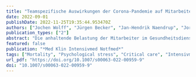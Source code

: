 ```yaml
---
title: "Teamspezifische Auswirkungen der Corona-Pandemie auf Mitarbeiter:innen der Internistischen Intensivmedizin eines Krankenhauses der Maximalversorgung"
date: 2022-09-01
publishDate: 2022-11-25T19:35:44.953470Z
authors: ["Jochen Wolff", "Jürgen Becker", "Jan-Hendrik Naendrup", "Jorge Garcia Borrega", "Jan-Michel Heger", "Laura Hamacher", "Boris Böll", "Dennis A. Eichenauer", "Alexander Shimabukuro-Vornhagen", "Matthias Kochanek"]
publication_types: ["2"]
abstract: "Die anhaltende Belastung der Mitarbeiter im Gesundheitsdienst während der COVID-19-Pandemie ist erheblich und stellt die Mitarbeiter vor große emotionale und psychologische Herausforderungen. In einer teaminternen Evaluation (Ärzt:innen und Pflegekräfte) wurden teamspezifische Belastungen, mögliche Entlastungsstrategien, positive und negative Erfahrungen sowie Wünsche für eine Verbesserung der Situation auf einer Intensivstation erhoben. Während beide Berufsgruppen gleich hohe emotionale Belastungsintensitäten wahrnahmen, werden bei der Pflege zusätzlich starke Belastungsintensitäten im organisatorischen und körperlichen Bereich wahrgenommen. Damit erweist sich die Berufsgruppe der Pflegenden als am stärksten durch die COVID-19-Pandemie belastet. Durch die hier herausgearbeiteten Erkenntnisse können für die Zukunft konkrete Handlungsanweisungen abgeleitet werden."
featured: false
publication: "*Med Klin Intensivmed Notfmed*"
tags: ["Mortality", "Psychological stress", "Critical care", "Intensivmedizin", "Mortalität", "Perception", "Psychologische Belastung", "SARS-CoV-2-Infektion", "SARS-CoV‑2 infection", "Stress experience", "Stresserfahrung", "Wahrnehmung"]
url_pdf: "https://doi.org/10.1007/s00063-022-00959-9"
doi: "10.1007/s00063-022-00959-9"
---
```


